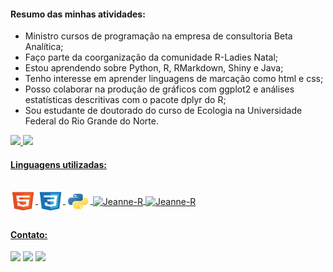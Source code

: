 #### Resumo das minhas atividades:

- Ministro cursos de programação na empresa de consultoria Beta Analítica;
- Faço parte da coorganização da comunidade R-Ladies Natal;
- Estou aprendendo sobre Python, R, RMarkdown, Shiny e Java;
- Tenho interesse em aprender linguagens de marcação como html e css;
- Posso colaborar na produção de gráficos com ggplot2 e análises estatísticas descritivas com o pacote dplyr do R;
- Sou estudante de doutorado do curso de Ecologia na Universidade Federal do Rio Grande do Norte.

 <div>
  <a href="https://github.com/francojra">
  <img height="180em" src="https://github-readme-stats.vercel.app/api?username=francojra&show_icons=true&theme=onedark&include_all_commits=true&count_private=true"/>
  <img height="180em" src="https://github-readme-stats.vercel.app/api/top-langs/?username=francojra&layout=compact&langs_count=7&theme=onedark"/>
</div>

 #### Linguagens utilizadas:
 
<div style="display: inline_block"><br>
  <img align="center" alt="Jeanne-HTML" height="30" width="40" src="https://raw.githubusercontent.com/devicons/devicon/master/icons/html5/html5-original.svg">
  <img align="center" alt="Jeanne-CSS" height="30" width="40" src="https://raw.githubusercontent.com/devicons/devicon/master/icons/css3/css3-original.svg">
  <img align="center" alt="Jeanne-Python" height="30" width="40" src="https://raw.githubusercontent.com/devicons/devicon/master/icons/python/python-original.svg">
  <img align="center" alt="Jeanne-R" height="30" width="40" src="https://cdn.jsdelivr.net/gh/devicons/devicon/icons/r/r-original.svg">
  <img align="center" alt="Jeanne-R" height="30" width="40" src="https://cdn.jsdelivr.net/gh/devicons/devicon/icons/javascript/javascript-original.svg">
</div>
  
  ##
  
 #### Contato:
 
  <div> 
  <a href="https://www.linkedin.com/in/jeanne-franco-13bab4b6/" target="_blank"><img src="https://img.shields.io/badge/-LinkedIn-%230077B5?style=for-the-badge&logo=linkedin&logoColor=white" target="_blank"></a> 
  <a href="https://www.instagram.com/jeanneefranco/" target="_blank"><img src="https://img.shields.io/badge/-Instagram-%23E4405F?style=for-the-badge&logo=instagram&logoColor=white"></a>
         <a href="https://www.youtube.com/channel/UCValiiCyO82tJmG0BXnQuow" target="_blank"><img src="https://img.shields.io/badge/YouTube-FF0000?style=for-the-badge&logo=youtube&logoColor=white" target="_blank"></a>

</div>
